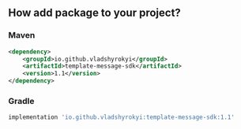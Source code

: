 ## How add package to your project?

### Maven
```xml
<dependency>
    <groupId>io.github.vladshyrokyi</groupId>
    <artifactId>template-message-sdk</artifactId>
    <version>1.1</version>
</dependency>
```

### Gradle
```groovy
implementation 'io.github.vladshyrokyi:template-message-sdk:1.1'
```
